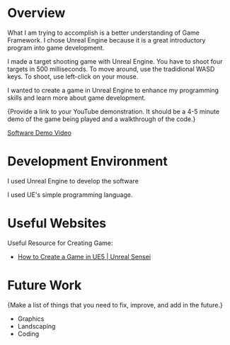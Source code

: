 # Overview

What I am trying to accomplish is a better understanding of Game Framework. I chose Unreal Engine because it is a great introductory program into game development.

I made a target shooting game with Unreal Engine. You have to shoot four targets in 500 milliseconds. To move around, use the tradidional WASD keys. To shoot, use left-click on your mouse.

I wanted to create a game in Unreal Engine to enhance my programming skills and learn more about game development.

{Provide a link to your YouTube demonstration.  It should be a 4-5 minute demo of the game being played and a walkthrough of the code.}

[Software Demo Video](https://youtu.be/hBQkMQVRDZU)

# Development Environment

I used Unreal Engine to develop the software

I used UE's simple programming language.

# Useful Websites

Useful Resource for Creating Game:
* [How to Create a Game in UE5 | Unreal Sensei](https://www.youtube.com/watch?v=ITCWa3oLNAQ)


# Future Work

{Make a list of things that you need to fix, improve, and add in the future.}
* Graphics
* Landscaping
* Coding
